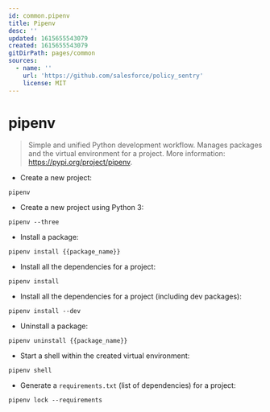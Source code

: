 ```yaml
---
id: common.pipenv
title: Pipenv
desc: ''
updated: 1615655543079
created: 1615655543079
gitDirPath: pages/common
sources:
  - name: ''
    url: 'https://github.com/salesforce/policy_sentry'
    license: MIT
---
```

# pipenv

> Simple and unified Python development workflow.
> Manages packages and the virtual environment for a project.
> More information: <https://pypi.org/project/pipenv>.

- Create a new project:

`pipenv`

- Create a new project using Python 3:

`pipenv --three`

- Install a package:

`pipenv install {{package_name}}`

- Install all the dependencies for a project:

`pipenv install`

- Install all the dependencies for a project (including dev packages):

`pipenv install --dev`

- Uninstall a package:

`pipenv uninstall {{package_name}}`

- Start a shell within the created virtual environment:

`pipenv shell`

- Generate a `requirements.txt` (list of dependencies) for a project:

`pipenv lock --requirements`

